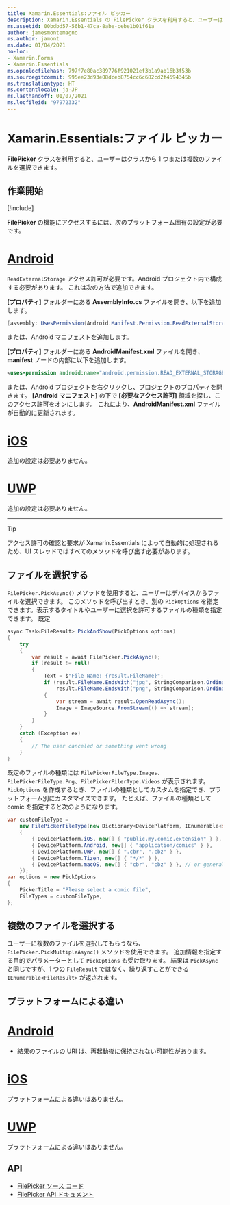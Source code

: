 ```yaml
---
title: Xamarin.Essentials:ファイル ピッカー
description: Xamarin.Essentials の FilePicker クラスを利用すると、ユーザーはクラスから 1 つまたは複数のファイルを選択できます。
ms.assetid: 00bdbd57-56b1-47ca-8abe-cebe1b01f61a
author: jamesmontemagno
ms.author: jamont
ms.date: 01/04/2021
no-loc:
- Xamarin.Forms
- Xamarin.Essentials
ms.openlocfilehash: 797f7e80ac389776f921021ef3b1a9ab16b3f53b
ms.sourcegitcommit: 995ee23d93e08dceb8754cc6c682cd2f4594345b
ms.translationtype: HT
ms.contentlocale: ja-JP
ms.lasthandoff: 01/07/2021
ms.locfileid: "97972332"
---
```

# <a name="no-locxamarinessentials-file-picker"></a>Xamarin.Essentials:ファイル ピッカー

**FilePicker** クラスを利用すると、ユーザーはクラスから 1 つまたは複数のファイルを選択できます。

## <a name="get-started"></a>作業開始

[!include[](~/essentials/includes/get-started.md)]

**FilePicker** の機能にアクセスするには、次のプラットフォーム固有の設定が必要です。

# <a name="android"></a>[Android](#tab/android)

`ReadExternalStorage` アクセス許可が必要です。Android プロジェクト内で構成する必要があります。 これは次の方法で追加できます。

**[プロパティ]** フォルダーにある **AssemblyInfo.cs** ファイルを開き、以下を追加します。

```csharp
[assembly: UsesPermission(Android.Manifest.Permission.ReadExternalStorage)]
```

または、Android マニフェストを追加します。

**[プロパティ]** フォルダーにある **AndroidManifest.xml** ファイルを開き、**manifest** ノードの内部に以下を追加します。

```xml
<uses-permission android:name="android.permission.READ_EXTERNAL_STORAGE" />
```

または、Android プロジェクトを右クリックし、プロジェクトのプロパティを開きます。 **[Android マニフェスト]** の下で **[必要なアクセス許可]** 領域を探し、このアクセス許可をオンにします。 これにより、**AndroidManifest.xml** ファイルが自動的に更新されます。

# <a name="ios"></a>[iOS](#tab/ios)

追加の設定は必要ありません。

# <a name="uwp"></a>[UWP](#tab/uwp)

追加の設定は必要ありません。

-----

> [!TIP]
> アクセス許可の確認と要求が Xamarin.Essentials によって自動的に処理されるため、UI スレッドではすべてのメソッドを呼び出す必要があります。

## <a name="pick-file"></a>ファイルを選択する

`FilePicker.PickAsync()` メソッドを使用すると、ユーザーはデバイスからファイルを選択できます。 このメソッドを呼び出すとき、別の `PickOptions` を指定できます。表示するタイトルやユーザーに選択を許可するファイルの種類を指定できます。 既定 

```csharp
async Task<FileResult> PickAndShow(PickOptions options)
{
    try
    {
        var result = await FilePicker.PickAsync();
        if (result != null)
        {
            Text = $"File Name: {result.FileName}";
            if (result.FileName.EndsWith("jpg", StringComparison.OrdinalIgnoreCase) ||
                result.FileName.EndsWith("png", StringComparison.OrdinalIgnoreCase))
            {
                var stream = await result.OpenReadAsync();
                Image = ImageSource.FromStream(() => stream);
            }
        }
    }
    catch (Exception ex)
    {
        // The user canceled or something went wrong
    }
}
```

既定のファイルの種類には `FilePickerFileType.Images`、`FilePickerFileType.Png`、`FilePickerFilerType.Videos` が表示されます。 `PickOptions` を作成するとき、ファイルの種類としてカスタムを指定でき、プラットフォーム別にカスタマイズできます。 たとえば、ファイルの種類として comic を指定すると次のようになります。

```csharp
var customFileType =
    new FilePickerFileType(new Dictionary<DevicePlatform, IEnumerable<string>>
    {
        { DevicePlatform.iOS, new[] { "public.my.comic.extension" } }, // or general UTType values
        { DevicePlatform.Android, new[] { "application/comics" } },
        { DevicePlatform.UWP, new[] { ".cbr", ".cbz" } },
        { DevicePlatform.Tizen, new[] { "*/*" } },
        { DevicePlatform.macOS, new[] { "cbr", "cbz" } }, // or general UTType values
    });
var options = new PickOptions
{
    PickerTitle = "Please select a comic file",
    FileTypes = customFileType,
};
```

## <a name="pick-multiple-files"></a>複数のファイルを選択する

ユーザーに複数のファイルを選択してもらうなら、`FilePicker.PickMultipleAsync()` メソッドを使用できます。 追加情報を指定する目的でパラメーターとして `PickOptions` も受け取ります。 結果は `PickAsync` と同じですが、1 つの `FileResult` ではなく、繰り返すことができる `IEnumerable<FileResult>` が返されます。


## <a name="platform-differences"></a>プラットフォームによる違い

# <a name="android"></a>[Android](#tab/android)

- 結果のファイルの URI は、再起動後に保持されない可能性があります。

# <a name="ios"></a>[iOS](#tab/ios)

プラットフォームによる違いはありません。

# <a name="uwp"></a>[UWP](#tab/uwp)

プラットフォームによる違いはありません。

## <a name="api"></a>API

- [FilePicker ソース コード](https://github.com/xamarin/Essentials/tree/main/Xamarin.Essentials/FilePicker)
- [FilePicker API ドキュメント](xref:Xamarin.Essentials.FilePicker)
